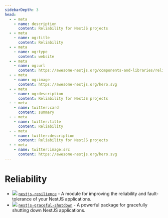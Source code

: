 ```yaml
---
sidebarDepth: 3
head:
  - - meta
    - name: description
      content: Reliability for NestJS projects
  - - meta
    - name: og:title
      content: Reliability
  - - meta
    - name: og:type
      content: website
  - - meta
    - name: og:url
      content: https://awesome-nestjs.org/components-and-libraries/reliability.html
  - - meta
    - name: og:image
      content: https://awesome-nestjs.org/hero.svg
  - - meta
    - name: og:description
      content: Reliability for NestJS projects
  - - meta
    - name: twitter:card
      content: summary
  - - meta
    - name: twitter:title
      content: Reliability
  - - meta
    - name: twitter:description
      content: Reliability for NestJS projects
  - - meta
    - name: twitter:image:src
      content: https://awesome-nestjs.org/hero.svg
---
```


# Reliability

- ![](https://img.shields.io/github/stars/SocketSomeone/nestjs-resilience.svg?style=flat-square) [`nestjs-resilience`](https://github.com/SocketSomeone/nestjs-resilience) - A module for improving the reliability and fault-tolerance of your NestJS applications.
- ![](https://img.shields.io/github/stars/hienngm/nestjs-graceful-shutdown.svg?style=flat-square) [`nestjs-graceful-shutdown`](https://github.com/hienngm/nestjs-graceful-shutdown) - A powerful package for gracefully shutting down NestJS applications.
